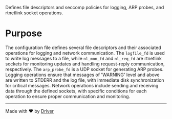 <!--------------------------------------------------------------------------------->
<!-- IMPORTANT: This file is auto-generated by Driver (https://driver.ai). -------->
<!-- Manual edits may be overwritten on future commits. --------------------------->
<!--------------------------------------------------------------------------------->

Defines file descriptors and seccomp policies for logging, ARP probes, and rtnetlink socket operations.

# Purpose
The configuration file defines several file descriptors and their associated operations for logging and network communication. The `logfile_fd` is used to write log messages to a file, while `nl_mon_fd` and `nl_req_fd` are rtnetlink sockets for monitoring updates and handling request-reply communication, respectively. The `arp_probe_fd` is a UDP socket for generating ARP probes. Logging operations ensure that messages of 'WARNING' level and above are written to STDERR and the log file, with immediate disk synchronization for critical messages. Network operations include sending and receiving data through the defined sockets, with specific conditions for each operation to ensure proper communication and monitoring.

---
Made with ❤️ by [Driver](https://www.driver.ai/)